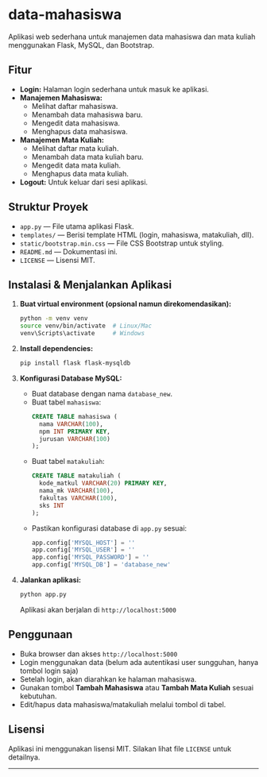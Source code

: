 # data-mahasiswa

Aplikasi web sederhana untuk manajemen data mahasiswa dan mata kuliah menggunakan Flask, MySQL, dan Bootstrap.

## Fitur

- **Login:** Halaman login sederhana untuk masuk ke aplikasi.
- **Manajemen Mahasiswa:**  
  - Melihat daftar mahasiswa.
  - Menambah data mahasiswa baru.
  - Mengedit data mahasiswa.
  - Menghapus data mahasiswa.
- **Manajemen Mata Kuliah:**  
  - Melihat daftar mata kuliah.
  - Menambah data mata kuliah baru.
  - Mengedit data mata kuliah.
  - Menghapus data mata kuliah.
- **Logout:** Untuk keluar dari sesi aplikasi.

## Struktur Proyek

- `app.py` — File utama aplikasi Flask.
- `templates/` — Berisi template HTML (login, mahasiswa, matakuliah, dll).
- `static/bootstrap.min.css` — File CSS Bootstrap untuk styling.
- `README.md` — Dokumentasi ini.
- `LICENSE` — Lisensi MIT.

## Instalasi & Menjalankan Aplikasi

1. **Buat virtual environment (opsional namun direkomendasikan):**
   ```bash
   python -m venv venv
   source venv/bin/activate  # Linux/Mac
   venv\Scripts\activate     # Windows
   ```

2. **Install dependencies:**
   ```bash
   pip install flask flask-mysqldb
   ```

3. **Konfigurasi Database MySQL:**
   - Buat database dengan nama `database_new`.
   - Buat tabel `mahasiswa`:
     ```sql
     CREATE TABLE mahasiswa (
       nama VARCHAR(100),
       npm INT PRIMARY KEY,
       jurusan VARCHAR(100)
     );
     ```
   - Buat tabel `matakuliah`:
     ```sql
     CREATE TABLE matakuliah (
       kode_matkul VARCHAR(20) PRIMARY KEY,
       nama_mk VARCHAR(100),
       fakultas VARCHAR(100),
       sks INT
     );
     ```
   - Pastikan konfigurasi database di `app.py` sesuai:
     ```python
     app.config['MYSQL_HOST'] = ''
     app.config['MYSQL_USER'] = ''
     app.config['MYSQL_PASSWORD'] = ''
     app.config['MYSQL_DB'] = 'database_new'
     ```

4. **Jalankan aplikasi:**
   ```bash
   python app.py
   ```
   Aplikasi akan berjalan di `http://localhost:5000`

## Penggunaan

- Buka browser dan akses `http://localhost:5000`
- Login menggunakan data (belum ada autentikasi user sungguhan, hanya tombol login saja)
- Setelah login, akan diarahkan ke halaman mahasiswa.
- Gunakan tombol **Tambah Mahasiswa** atau **Tambah Mata Kuliah** sesuai kebutuhan.
- Edit/hapus data mahasiswa/matakuliah melalui tombol di tabel.

## Lisensi

Aplikasi ini menggunakan lisensi MIT. Silakan lihat file `LICENSE` untuk detailnya.

---
